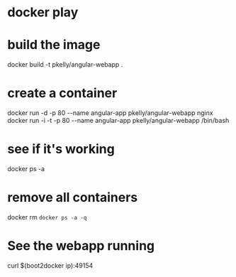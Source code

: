 # docker play

# build the image
docker build -t pkelly/angular-webapp .

# create a container
docker run -d -p 80 --name angular-app pkelly/angular-webapp nginx
docker run -i -t -p 80 --name angular-app pkelly/angular-webapp /bin/bash

# see if it's working
docker ps -a

# remove all containers
docker rm `docker ps -a -q`

# See the webapp running
curl $(boot2docker ip):49154


